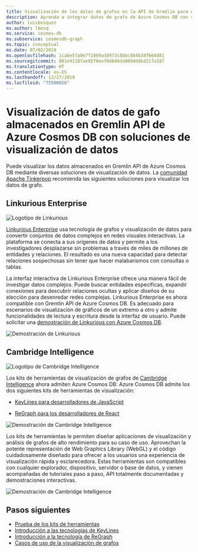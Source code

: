 ```yaml
---
title: Visualización de los datos de grafos en la API de Gremlin para Azure Cosmos DB
description: Aprenda a integrar datos de grafo de Azure Cosmos DB con soluciones de visualización (Linkurious Enterprise, Cambridge Intelligence).
author: luisbosquez
ms.author: lbosq
ms.service: cosmos-db
ms.subservice: cosmosdb-graph
ms.topic: conceptual
ms.date: 07/02/2019
ms.openlocfilehash: 1cabe57a0e7f2869a30973c8bbc8b4b38f664d81
ms.sourcegitcommit: 801e9118fae92f8eef8d846da009dddbd217a187
ms.translationtype: HT
ms.contentlocale: es-ES
ms.lasthandoff: 12/27/2019
ms.locfileid: "75500026"
---
```

# <a name="visualize-graph-data-stored-in-azure-cosmos-db-gremlin-api-with-data-visualization-solutions"></a>Visualización de datos de gafo almacenados en Gremlin API de Azure Cosmos DB con soluciones de visualización de datos

Puede visualizar los datos almacenados en Gremlin API de Azure Cosmos DB mediante diversas soluciones de visualización de datos. La [comunidad Apache Tinkerpop](https://tinkerpop.apache.org/#poweredby) recomienda las siguientes soluciones para visualizar los datos de grafo.

## <a name="linkurious-enterprise"></a>Linkurious Enterprise

![Logotipo de Linkurious](./media/graph-visualization/linkurious-logo.jpg)

[Linkurious Enterprise](https://linkurio.us/product/) usa tecnología de grafos y visualización de datos para convertir conjuntos de datos complejos en redes visuales interactivas. La plataforma se conecta a sus orígenes de datos y permite a los investigadores desplazarse sin problemas a través de miles de millones de entidades y relaciones. El resultado es una nueva capacidad para detectar relaciones sospechosas sin tener que hacer malabarismos con consultas o tablas.

La interfaz interactiva de Linkurious Enterprise ofrece una manera fácil de investigar datos complejos. Puede buscar entidades específicas, expandir conexiones para descubrir relaciones ocultas y aplicar diseños de su elección para desenredar redes complejas. Linkurious Enterprise es ahora compatible con Gremlin API de Azure Cosmos DB. Es adecuado para escenarios de visualización de gráficos de un extremo a otro y admite funcionalidades de lectura y escritura desde la interfaz de usuario. Puede solicitar una [demostración de Linkurious con Azure Cosmos DB](https://linkurio.us/contact/).

![Demostración de Linkurious](./media/graph-visualization/linkurious-demo.gif)

## <a name="cambridge-intelligence"></a>Cambridge Intelligence

![Logotipo de Cambridge Intelligence](./media/graph-visualization/ci-logo.png)

Los kits de herramientas de visualización de grafos de [Cambridge Intelligence](https://cambridge-intelligence.com/products/) ahora admiten Azure Cosmos DB: Azure Cosmos DB admite los dos siguientes kits de herramientas de visualización:

- [KeyLines para desarrolladores de JavaScript](https://cambridge-intelligence.com/keylines/)

- [ReGraph para los desarrolladores de React](https://cambridge-intelligence.com/regraph/)

![Demostración de Cambridge Intelligence](./media/graph-visualization/ci-demo-2.gif)

Los kits de herramientas le permiten diseñar aplicaciones de visualización y análisis de grafos de alto rendimiento para su caso de uso. Aprovechan la potente representación de Web Graphics Library (WebGL) y el código cuidadosamente diseñado para ofrecer a los usuarios una experiencia de visualización rápida y esclarecedora. Estas herramientas son compatibles con cualquier explorador, dispositivo, servidor o base de datos, y vienen acompañadas de tutoriales paso a paso, API totalmente documentadas y demostraciones interactivas.

![Demostración de Cambridge Intelligence](./media/graph-visualization/ci-demo-1.gif)


## <a name="next-steps"></a>Pasos siguientes
 
- [Prueba de los kits de herramientas](https://cambridge-intelligence.com/try/)
- [Introducción a las tecnologías de KeyLines](https://cambridge-intelligence.com/keylines/technology/)
- [Introducción a la tecnología de ReGraph](https://cambridge-intelligence.com/regraph/technology/)
- [Casos de uso de la visualización de grafos](https://cambridge-intelligence.com/use-cases/)
